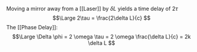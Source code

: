 Moving a mirror away from a [[Laser]] by $\delta L$ yields a time delay of $2 \tau$ 
$$\Large
2\tau = \frac{2\delta L}{c}
$$
The [[Phase Delay]]:
$$\Large
\Delta  \phi = 2 \omega \tau = 2 \omega \frac{\delta L}{c} = 2k \delta L
$$
